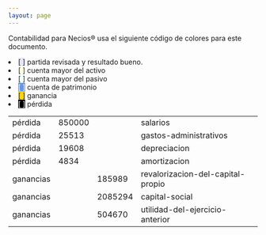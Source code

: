 ```yaml
--- 
layout: page
--- 
```


Contabilidad para Necios® usa el siguiente código de colores para este documento.
<li><span style='background-color: lavender'>[    ]</span> partida revisada y resultado bueno. </li>
<li><span style='background-color: lightyellow'>[    ]</span> cuenta mayor del activo </li>
<li><span style='background-color: azure'>[    ]</span> cuenta mayor del pasivo </li>
<li><span style='color: white; background-color: cornflowerblue'>[    ]</span> cuenta de patrimonio </li>
<li><span style='background-color: gold'>[    ]</span> ganancia </li>
<li><span style='color: white; background-color: black'>[    ]</span> pérdida </li>
<table><tbody>
<tr><td>pérdida</td><td>850000</td><td></td><td>salarios</td></tr>
<tr><td>pérdida</td><td>25513</td><td></td><td>gastos-administrativos</td></tr>
<tr><td>pérdida</td><td>19608</td><td></td><td>depreciacion</td></tr>
<tr><td>pérdida</td><td>4834</td><td></td><td>amortizacion</td></tr>
<tr><td> ganancias </td><td> </td><td>185989</td><td>revalorizacion-del-capital-propio</td></tr>
<tr><td> ganancias </td><td> </td><td>2085294</td><td>capital-social</td></tr>
<tr><td> ganancias </td><td> </td><td>504670</td><td>utilidad-del-ejercicio-anterior</td></tr>
<table><tbody>

